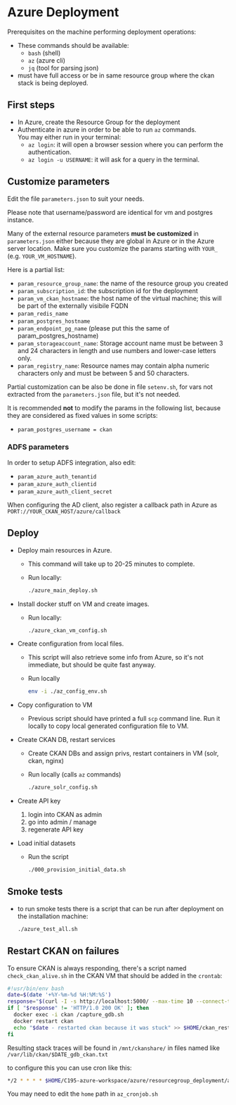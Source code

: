 # Azure Deployment

Prerequisites on the machine performing deployment operations:

- These commands should be available:
  - `bash` (shell)
  - `az` (azure cli)
  - `jq` (tool for parsing json)
- must have full access or be in same resource group where the ckan stack is being deployed.

## First steps

- In Azure, create the Resource Group for the deployment
- Authenticate in azure in order to be able to run `az` commands.  
  You may either run in your terminal:  
  - `az login`: it will open a browser session where you can perform the authentication.
  - `az login -u USERNAME`: it will ask for a query in the terminal.

## Customize parameters

Edit the file `parameters.json` to suit your needs.  

Please note that username/password are identical for vm and postgres instance.

Many of the external resource parameters **must be customized** in `parameters.json` either because they are global in Azure or in the Azure server location.
Make sure you customize the params starting with `YOUR_` (e.g. `YOUR_VM_HOSTNAME`).

Here is a partial list:

- `param_resource_group_name`: the name of the resource group you created
- `param_subscription_id`: the subscription id for the deployment
- `param_vm_ckan_hostname`: the host name of the virtual machine; this will be part of the externally visibile FQDN
- `param_redis_name`
- `param_postgres_hostname`
- `param_endpoint_pg_name` (please put this the same of param_postgres_hostname)
- `param_storageaccount_name`: Storage account name must be between 3 and 24 characters in length and use numbers and lower-case letters only.
- `param_registry_name`: Resource names may contain alpha numeric characters only and must be between 5 and 50 characters.

Partial customization can be also be done in file `setenv.sh`, for vars not extracted from the `parameters.json` file, but it's not needed.

It is recommended **not** to modify the params in the following list, because they are considered as fixed values in some scripts:

- `param_postgres_username = ckan`

### ADFS parameters

In order to setup ADFS integration, also edit:
- `param_azure_auth_tenantid`
- `param_azure_auth_clientid`
- `param_azure_auth_client_secret`  

When configuring the AD client, also register a callback path in Azure as `PORT://YOUR_CKAN_HOST/azure/callback`

## Deploy

- Deploy main resources in Azure.
  - This command will take up to 20-25 minutes to complete.
  - Run locally:

    ```bash
    ./azure_main_deploy.sh
    ```

- Install docker stuff on VM and create images.
  - Run locally:

    ```bash
    ./azure_ckan_vm_config.sh
    ```

- Create configuration from local files.
  - This script will also retrieve some info from Azure, so it's not immediate, but should be quite fast anyway.
  - Run locally

    ```bash
    env -i ./az_config_env.sh
    ```

- Copy configuration to VM
  - Previous script should have printed a full `scp` command line. Run it locally to copy local generated configuration file to VM.

- Create CKAN DB, restart services
  - Create CKAN DBs and assign privs, restart containers in VM (solr, ckan, nginx)
  - Run locally (calls `az` commands)
  
    ```bash
    ./azure_solr_config.sh
    ```

- Create API key
  1. login into CKAN as admin
  1. go into admin / manage
  1. regenerate API key

- Load initial datasets
  - Run the script
  
    ```bash
    ./000_provision_initial_data.sh
    ```

## Smoke tests

- to run smoke tests there is a script that can be run after deployment on the installation machine:

  ```bash
  ./azure_test_all.sh
  ```

## Restart CKAN on failures

To ensure CKAN is always responding, there's a script named `check_ckan_alive.sh` in the CKAN VM that should be added in the `crontab`:

```bash
#!usr/bin/env bash
date=$(date '+%Y-%m-%d %H:%M:%S')
response="$(curl -I -s http://localhost:5000/ --max-time 10 --connect-timeout 10 | head -1 | tr -d '\r')"
if [ "$response" != 'HTTP/1.0 200 OK' ]; then
  docker exec -i ckan /capture_gdb.sh      
  docker restart ckan
  echo "$date - restarted ckan because it was stuck" >> $HOME/ckan_restart_log
fi
```

Resulting stack traces will be found in `/mnt/ckanshare/` in files named like `/var/lib/ckan/$DATE_gdb_ckan.txt`

to configure this you can use cron like this:

```bash
*/2 * * * * $HOME/C195-azure-workspace/azure/resourcegroup_deployment/az_scripts/az_cronjob.sh
```

You may need to edit the `home` path in `az_cronjob.sh`
